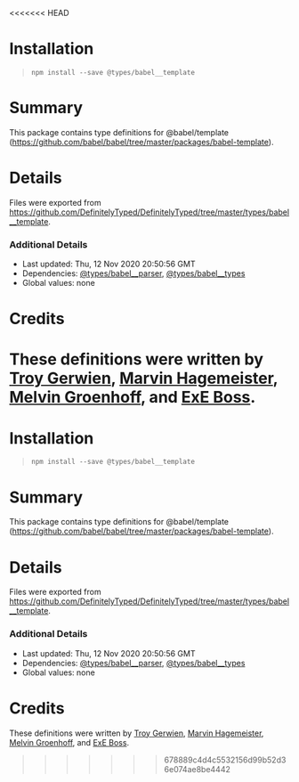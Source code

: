 <<<<<<< HEAD
# Installation
> `npm install --save @types/babel__template`

# Summary
This package contains type definitions for @babel/template (https://github.com/babel/babel/tree/master/packages/babel-template).

# Details
Files were exported from https://github.com/DefinitelyTyped/DefinitelyTyped/tree/master/types/babel__template.

### Additional Details
 * Last updated: Thu, 12 Nov 2020 20:50:56 GMT
 * Dependencies: [@types/babel__parser](https://npmjs.com/package/@types/babel__parser), [@types/babel__types](https://npmjs.com/package/@types/babel__types)
 * Global values: none

# Credits
These definitions were written by [Troy Gerwien](https://github.com/yortus), [Marvin Hagemeister](https://github.com/marvinhagemeister), [Melvin Groenhoff](https://github.com/mgroenhoff), and [ExE Boss](https://github.com/ExE-Boss).
=======
# Installation
> `npm install --save @types/babel__template`

# Summary
This package contains type definitions for @babel/template (https://github.com/babel/babel/tree/master/packages/babel-template).

# Details
Files were exported from https://github.com/DefinitelyTyped/DefinitelyTyped/tree/master/types/babel__template.

### Additional Details
 * Last updated: Thu, 12 Nov 2020 20:50:56 GMT
 * Dependencies: [@types/babel__parser](https://npmjs.com/package/@types/babel__parser), [@types/babel__types](https://npmjs.com/package/@types/babel__types)
 * Global values: none

# Credits
These definitions were written by [Troy Gerwien](https://github.com/yortus), [Marvin Hagemeister](https://github.com/marvinhagemeister), [Melvin Groenhoff](https://github.com/mgroenhoff), and [ExE Boss](https://github.com/ExE-Boss).
>>>>>>> 678889c4d4c5532156d99b52d36e074ae8be4442
